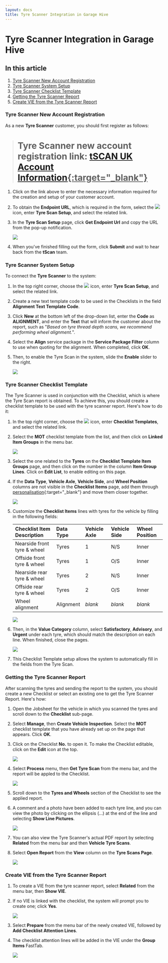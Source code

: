 ```yaml
---
layout: docs
title: Tyre Scanner Integration in Garage Hive
---
```


# Tyre Scanner Integration in Garage Hive

## In this article
1. [Tyre Scanner New Account Registration](#tyre-scanner-new-account-registration)
2. [Tyre Scanner System Setup](#tyre-scanner-system-setup)
3. [Tyre Scanner Checklist Template](#tyre-scanner-checklist-template)
4. [Getting the Tyre Scanner Report](#getting-the-tyre-scanner-report)
5. [Create VIE from the Tyre Scanner Report](#create-vie-from-the-tyre-scanner-report)

### Tyre Scanner New Account Registration
As a new **Tyre Scanner** customer, you should first register as follows:

 > # Tyre Scanner new account registration link: <ins>[tSCAN UK Account Information](https://docs.google.com/forms/d/e/1FAIpQLSfM5vv00IhOp3UTMwX0VPKpmUkvgaQle8uPVELZTlyVtbwBFw/viewform){:target="_blank"}</ins>

1. Click on the link above to enter the necessary information required for the creation and setup of your customer account.
2. To obtain the **Endpoint URL**, which is required in the form, select the ![](media/search_icon.png) icon, enter **Tyre Scan Setup**, and select the related link.
3. In the **Tyre Scan Setup** page, click **Get Endpoint Url** and copy the URL from the pop-up notification.

     ![](media/garagehive-tyre-scanner0.png)

4.  When you've finished filling out the form, click **Submit** and wait to hear back from the **tScan** team.

### Tyre Scanner System Setup
To connect the **Tyre Scanner** to the system:
1. In the top right corner, choose the ![](media/search_icon.png) icon, enter **Tyre Scan Setup**, and select the related link.
2. Create a new text template code to be used in the Checklists in the field **Alignment Text Template Code**. 
3. Click **New** at the bottom left of the drop-down list, enter the **Code** as **ALIGNMENT**, and enter the **Text** that will inform the customer about the report, such as "*Based on tyre thread depth scans, we recommend performing wheel alignment.*".
4. Select the **Align** service package in the **Service Package Filter** column to use when quoting for the alignment. When completed, click **OK**.
5. Then, to enable the Tyre Scan in the system, slide the **Enable** slider to the right.

   ![](media/garagehive-tyre-scanner1.gif)

### Tyre Scanner Checklist Template
The Tyre Scanner is used in conjunction with the Checklist, which is where the Tyre Scan report is obtained. To achieve this, you should create a checklist template to be used with the tyre scanner report. Here's how to do it:
1. In the top right corner, choose the ![](media/search_icon.png) icon, enter **Checklist Templates**, and select the related link.
2. Select the **MOT** checklist template from the list, and then click on **Linked Item Groups** in the menu bar.

   ![](media/garagehive-tyre-scanner2.gif)

3. Select the one related to the **Tyres** on the **Checklist Template Item Groups** page, and then click on the number in the column **Item Group Lines**. Click on **Edit List**, to enable editing on this page.
4. If the **Data Type**, **Vehicle Axle**, **Vehicle Side**, and **Wheel Position** columns are not visible in the **Checklist Items** page, add them through [personalisation](garagehive-personalising-garage-hive.html#adding-fields-to-pages){:target="_blank"} and move them closer together.

   ![](media/garagehive-tyre-scanner3.gif)

5. Customize the **Checklist Items** lines with tyres for the vehicle by filling in the following fields:

   | Checklist Item Description  | Data Type | Vehicle Axle | Vehicle Side | Wheel Position |
   | :-------------------------- | :-------- | :----------- | :----------- | :------------- |
   | Nearside front tyre & wheel | Tyres     | 1            | N/S          | Inner          |
   | Offside front tyre & wheel  | Tyres     | 1            | O/S          | Inner          |
   | Nearside rear tyre & wheel  | Tyres     | 2            | N/S          | Inner          |
   | Offside rear tyre & wheel   | Tyres     | 2            | O/S          | Inner          |
   | Wheel alignment             | Alignment | *blank*      | *blank*      | *blank*        |

   ![](media/garagehive-tyre-scanner4.gif)

6. Then, in the **Value Category** column, select **Satisfactory**, **Advisory**, and **Urgent** under each tyre, which should match the description on each line. When finished, close the pages.

   ![](media/garagehive-tyre-scanner5.gif)

7. This Checklist Template setup allows the system to automatically fill in the fields from the Tyre Scan.

### Getting the Tyre Scanner Report
After scanning the tyres and sending the report to the system, you should create a new Checklist or select an existing one to get the Tyre Scanner Report. Here's how:
1. Open the Jobsheet for the vehicle in which you scanned the tyres and scroll down to the **Checklist** sub-page.
2. Select **Manage**, then **Create Vehicle Inspection**. Select the **MOT** checklist template that you have already set up on the page that appears. Click **OK**.
3. Click on the Checklist **No.** to open it. To make the Checklist editable, click on the **Edit** icon at the top.

   ![](media/garagehive-tyre-scanner6.gif)

4. Select **Process** menu, then **Get Tyre Scan** from the menu bar, and the report will be appled to the Checklist.

   ![](media/garagehive-tyre-scanner7.gif)

5. Scroll down to the **Tyres and Wheels** section of the Checklist to see the applied report.
6. A comment and a photo have been added to each tyre line, and you can view the photo by clicking on the ellipsis (...) at the end of the line and selecting **Show Line Pictures**.

   ![](media/garagehive-tyre-scanner8.gif)

7. You can also view the Tyre Scanner's actual PDF report by selecting **Related** from the menu bar and then **Vehicle Tyre Scans**.
8. Select **Open Report** from the **View** column on the **Tyre Scans Page**.

   ![](media/garagehive-tyre-scanner9.gif)

### Create VIE from the Tyre Scanner Report
1. To create a VIE from the tyre scanner report, select **Related** from the menu bar, then **Show VIE**.
2. If no VIE is linked with the checklist, the system will prompt you to create one; click **Yes**.

   ![](media/garagehive-tyre-scanner10.gif)

3. Select **Prepare** from the menu bar of the newly created VIE, followed by **Add Checklist Attention Lines**.
4. The checklist attention lines will be added in the VIE under the **Group Items** FastTab.

   ![](media/garagehive-tyre-scanner11.gif)
